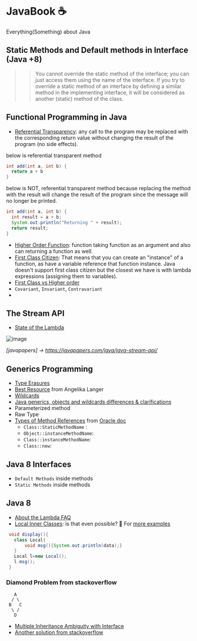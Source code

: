 # JavaBook ☕
Everything(Something) about Java

## Static Methods and Default methods in Interface (Java +8)
  >> You cannot override the static method of the interface; you can just access them using the name of the interface. If you try to override a static method of an interface by defining a similar method in the implementing interface, it will be considered as another (static) method of the class.

## Functional Programming in Java
  - [Referential Transparency](https://www.sitepoint.com/what-is-referential-transparency/#referentialtransparencyinprogramming): any call to the program may be replaced with the corresponding return value without changing the result of the program (no side effects).
  
  below is referential transparent method
  ```java
  int add(int a, int b) {
    return a + b
  }
  ```
  below is NOT, referential transparent method because replacing the method with the result will change the result of the program since the message will no longer be printed.
  
  ```java
  int add(int a, int b) {
    int result = a + b;
    System.out.println("Returning " + result);
    return result;
  }
  ```
  - [Higher Order Function](http://tutorials.jenkov.com/java-functional-programming/index.html#higher-order-functions): function taking function as an argument and also can returning a function as well.
  - [First Class Citizen](https://stackoverflow.com/a/33695408/6021740): That means that you can create an "instance" of a function, as have a variable reference that function instance. Java doesn't support first class citizen but the closest we have is with lambda expressions (assigning them to variables). 
  - [First Class vs Higher order](https://stackoverflow.com/a/10141303/6021740)
  - `Covariant`, `Invariant`, `Contravariant`
  - 
## The Stream API
  - [State of the Lambda](https://cr.openjdk.java.net/~briangoetz/lambda/sotc3.html)

  ![image](https://user-images.githubusercontent.com/18373774/109812904-4384a280-7bf2-11eb-8422-b26764825e4f.png)
  
  *[javapapers] -> https://javapapers.com/java/java-stream-api/*
  
## Generics Programming
  - [Type Erasures](https://stackoverflow.com/questions/313584/what-is-the-concept-of-erasure-in-generics-in-java/313591#313591)
  - [Best Resource](http://www.angelikalanger.com/GenericsFAQ/JavaGenericsFAQ.html) from Angelika Langer
  - [Wildcards](https://stackoverflow.com/questions/12043874/java-generics-wildcard-capture-misunderstanding)
  - [Java generics, objects and wildcards differences & clarifications](https://stackoverflow.com/q/34993626/6021740)
  - Parameterized method
  - Raw Type
  - [Types of Method References](https://www.journaldev.com/32466/java-method-reference) from [Oracle doc](https://docs.oracle.com/javase/tutorial/java/javaOO/methodreferences.html)
    - `Class::StaticMethodName` : 
    - `Object::instanceMethodName`:
    - `Class::instanceMethodName`:
    - `Class::new`: 
## Java 8 Interfaces
  - `Default Methods` inside methods 
  - `Static Methods` inside methods 
## Java 8
  - [About the Lambda FAQ](http://www.lambdafaq.org/)
  - [Local Inner Classes](https://docs.oracle.com/javase/tutorial/java/javaOO/localclasses.html#local-classes-are-similar-to-inner-classes): is that even possible? 🤔 For [more examples](https://docs.oracle.com/javase/tutorial/displayCode.html?code=https://docs.oracle.com/javase/tutorial/java/javaOO/examples/LocalClassExample.java)
  ```java
   void display(){  
     class Local{  
         void msg(){System.out.println(data);}  
     }  
     Local l=new Local();  
     l.msg();  
   }  
  ```
  
### Diamond Problem from stackoverflow

       A
      / \
     B   C
      \ / 
       D

  - [Multiple Inheritance Ambiguity with Interface](https://stackoverflow.com/questions/29758213/multiple-inheritance-ambiguity-with-interface)
  - [Another solution from stackoverflow](https://stackoverflow.com/a/16788295/6021740)


